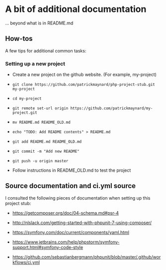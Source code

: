 # A bit of additional documentation

... beyond what is in README.md

## How-tos

A few tips for additional common tasks:

### Setting up a new project

* Create a new project on the github website. (For example, my-project)

* `git clone https://github.com/patrickmaynard/php-project-stub.git my-project`

* `cd my-project`

* `git remote set-url origin https://github.com/patrickmaynard/my-project.git`

* `mv README.md README_OLD.md`

* `echo "TODO: Add README contents" > README.md`

* `git add README.md README_OLD.md`

* `git commit -m "Add new README"`

* `git push -u origin master`

* Follow instructions in README_OLD.md to test the project

## Source documentation and ci.yml source

I consulted the following pieces of documentation when setting up this project stub:

* https://getcomposer.org/doc/04-schema.md#psr-4

* http://nlslack.com/getting-started-with-phpunit-7-using-composer/

* https://symfony.com/doc/current/components/yaml.html

* https://www.jetbrains.com/help/phpstorm/symfony-support.html#symfony-code-style

* https://github.com/sebastianbergmann/phpunit/blob/master/.github/workflows/ci.yml

